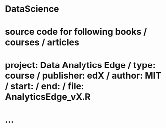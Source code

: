 # DataScience
# source code for following books / courses / articles
# project: Data Analytics Edge / type: course / publisher: edX / author: MIT / start: / end: / file: AnalyticsEdge_vX.R
# ...
